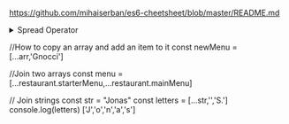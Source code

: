 
https://github.com/mihaiserban/es6-cheetsheet/blob/master/README.md

<details>
<summary>Spread Operator</summary>

```javascript 
const app = new App()
const arr = [7,8,9]
const newarr = [1,2,...arr]

```
</details>


//How to copy an array and add an item to it
const newMenu = [...arr,'Gnocci']

//Join two arrays
const menu = [...restaurant.starterMenu,...restaurant.mainMenu]

// Join strings
const str = "Jonas"
const letters = [...str,'','S.']
console.log(letters) ['J','o','n','a','s']